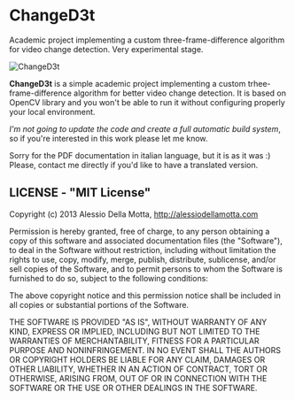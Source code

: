 ChangeD3t
=========

Academic project implementing a custom three-frame-difference algorithm for video change detection. Very experimental stage.

![ChangeD3t](https://raw.github.com/alessiodm/changed3t/master/changed3t.png)

__ChangeD3t__ is a simple academic project implementing a custom trhee-frame-difference algorithm for better video change detection.
It is based on OpenCV library and you won't be able to run it without configuring properly your local environment.

*I'm not going to update the code and create a full automatic build system*, so if you're interested in this work please let me know.

Sorry for the PDF documentation in italian language, but it is as it was :) Please, contact me directly if you'd like to have a translated version.

## LICENSE - "MIT License"

Copyright (c) 2013 Alessio Della Motta, http://alessiodellamotta.com

Permission is hereby granted, free of charge, to any person
obtaining a copy of this software and associated documentation
files (the "Software"), to deal in the Software without
restriction, including without limitation the rights to use,
copy, modify, merge, publish, distribute, sublicense, and/or sell
copies of the Software, and to permit persons to whom the
Software is furnished to do so, subject to the following
conditions:

The above copyright notice and this permission notice shall be
included in all copies or substantial portions of the Software.

THE SOFTWARE IS PROVIDED "AS IS", WITHOUT WARRANTY OF ANY KIND,
EXPRESS OR IMPLIED, INCLUDING BUT NOT LIMITED TO THE WARRANTIES
OF MERCHANTABILITY, FITNESS FOR A PARTICULAR PURPOSE AND
NONINFRINGEMENT. IN NO EVENT SHALL THE AUTHORS OR COPYRIGHT
HOLDERS BE LIABLE FOR ANY CLAIM, DAMAGES OR OTHER LIABILITY,
WHETHER IN AN ACTION OF CONTRACT, TORT OR OTHERWISE, ARISING
FROM, OUT OF OR IN CONNECTION WITH THE SOFTWARE OR THE USE OR
OTHER DEALINGS IN THE SOFTWARE.
